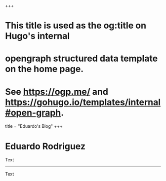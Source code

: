 +++
# This title is used as the og:title on Hugo's internal
# opengraph structured data template on the home page.
# See https://ogp.me/ and https://gohugo.io/templates/internal#open-graph.
title = "Eduardo's Blog"
+++

# Eduardo Rodriguez

Text

---

Text

<!-- Cloudflare Web Analytics --><script defer src='https://static.cloudflareinsights.com/beacon.min.js' data-cf-beacon='{"token": "340638cae9d74a298b0fd9d753c4578b"}'></script><!-- End Cloudflare Web Analytics -->
